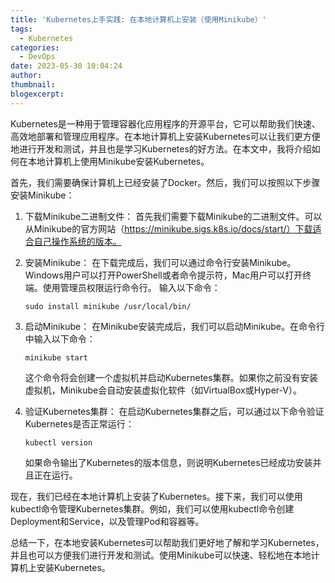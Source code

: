 ```yaml
---
title: 'Kubernetes上手实践: 在本地计算机上安装（使用Minikube）'
tags:
  - Kubernetes
categories:
  - DevOps
date: 2023-05-30 10:04:24
author:
thumbnail:
blogexcerpt:
---
```

Kubernetes是一种用于管理容器化应用程序的开源平台，它可以帮助我们快速、高效地部署和管理应用程序。在本地计算机上安装Kubernetes可以让我们更方便地进行开发和测试，并且也是学习Kubernetes的好方法。在本文中，我将介绍如何在本地计算机上使用Minikube安装Kubernetes。

首先，我们需要确保计算机上已经安装了Docker。然后，我们可以按照以下步骤安装Minikube：

1. 下载Minikube二进制文件：
   首先我们需要下载Minikube的二进制文件。可以从Minikube的官方网站（https://minikube.sigs.k8s.io/docs/start/）下载适合自己操作系统的版本。

2. 安装Minikube：
   在下载完成后，我们可以通过命令行安装Minikube。Windows用户可以打开PowerShell或者命令提示符，Mac用户可以打开终端。使用管理员权限运行命令行。
   输入以下命令：
   ```
   sudo install minikube /usr/local/bin/
   ```

3. 启动Minikube：
   在Minikube安装完成后，我们可以启动Minikube。在命令行中输入以下命令：
   ```
   minikube start
   ```
   这个命令将会创建一个虚拟机并启动Kubernetes集群。如果你之前没有安装虚拟机，Minikube会自动安装虚拟化软件（如VirtualBox或Hyper-V）。

4. 验证Kubernetes集群：
   在启动Kubernetes集群之后，可以通过以下命令验证Kubernetes是否正常运行：
   ```
   kubectl version
   ```
   如果命令输出了Kubernetes的版本信息，则说明Kubernetes已经成功安装并且正在运行。

现在，我们已经在本地计算机上安装了Kubernetes。接下来，我们可以使用kubectl命令管理Kubernetes集群。例如，我们可以使用kubectl命令创建Deployment和Service，以及管理Pod和容器等。

总结一下，在本地安装Kubernetes可以帮助我们更好地了解和学习Kubernetes，并且也可以方便我们进行开发和测试。使用Minikube可以快速、轻松地在本地计算机上安装Kubernetes。
